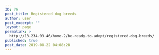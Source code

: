 ```yaml
---
ID: 76
post_title: Registered dog breeds
author: user
post_excerpt: ""
layout: page
permalink: >
  http://13.234.93.46/home-2/be-ready-to-adopt/registered-dog-breeds/
published: true
post_date: 2019-08-22 04:08:28
---
```

<link href="data:text/css;charset=utf-8,%0A%23wcLabel%20%7B%0Aposition%3A%20absolute%3B%0Aborder%3A%202px%20solid%20%23fff%3B%0Abox%2Dshadow%3A%200%200%204px%200%20%23008%3B%0Apadding%3A%202px%3B%0A%0Apointer%2Devents%3A%20none%3B%20%7D%0A%23wcSpan%20%7B%0Aposition%3A%20absolute%3B%0Atop%3A%20100%25%3B%0Aleft%3A%200%3B%0Abackground%2Dcolor%3A%20rgba%28255%2C%20255%2C%20255%2C%200%2E8%29%3B%0Acolor%3A%20%23333%3B%0Amargin%2Dtop%3A%206px%3B%0Apadding%3A%200%200%2E5em%3B%0Aborder%2Dradius%3A%200%2E5em%3B%0Awhite%2Dspace%3A%20nowrap%3B%20%7D%0A" rel="stylesheet">